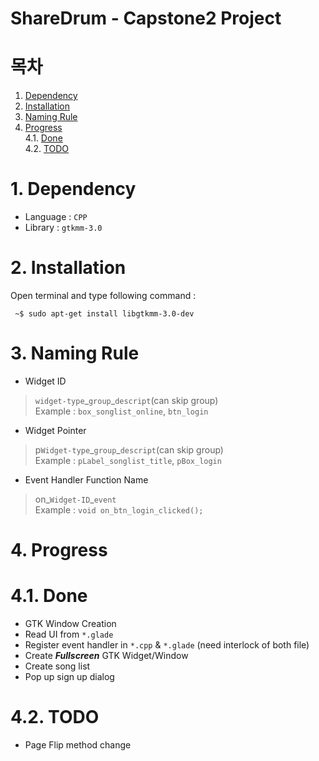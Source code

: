 # ShareDrum - Capstone2 Project  

# 목차  
1. [Dependency](#1-dependency)
2. [Installation](#2-installation)  
3. [Naming Rule](#3-naming-rule)
4. [Progress](#4-progress)  
4.1. [Done](#41-done)  
4.2. [TODO](#42-todo)  

# 1. Dependency  
* Language : `CPP`  
* Library : `gtkmm-3.0`  
 
# 2. Installation  
Open terminal and type following command :  
```
 ~$ sudo apt-get install libgtkmm-3.0-dev 
```

# 3. Naming Rule
* Widget ID
> `widget-type`\_`group`\_`descript`(can skip group)  
> Example : `box_songlist_online`, `btn_login`  

* Widget Pointer
> p`Widget-type`\_`group`\_`descript`(can skip group)  
> Example : `pLabel_songlist_title`, `pBox_login`  

* Event Handler Function Name
> on_`Widget-ID`_`event`  
> Example : ```void on_btn_login_clicked();```  

# 4. Progress

# 4.1. Done
* GTK Window Creation
* Read UI from `*.glade`  
* Register event handler in `*.cpp` & `*.glade` (need interlock of both file)
* Create **_Fullscreen_** GTK Widget/Window
* Create song list  
* Pop up sign up dialog

# 4.2. TODO
* Page Flip method change
